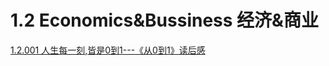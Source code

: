 # 1.2 Economics&Bussiness 经济&商业

[1.2.001 人生每一刻,皆是0到1---《从0到1》读后感](1.2.001-ren-sheng-mei-yi-ke-jie-shi-0-dao-1-cong-0-dao-1-du-hou-gan.md)

